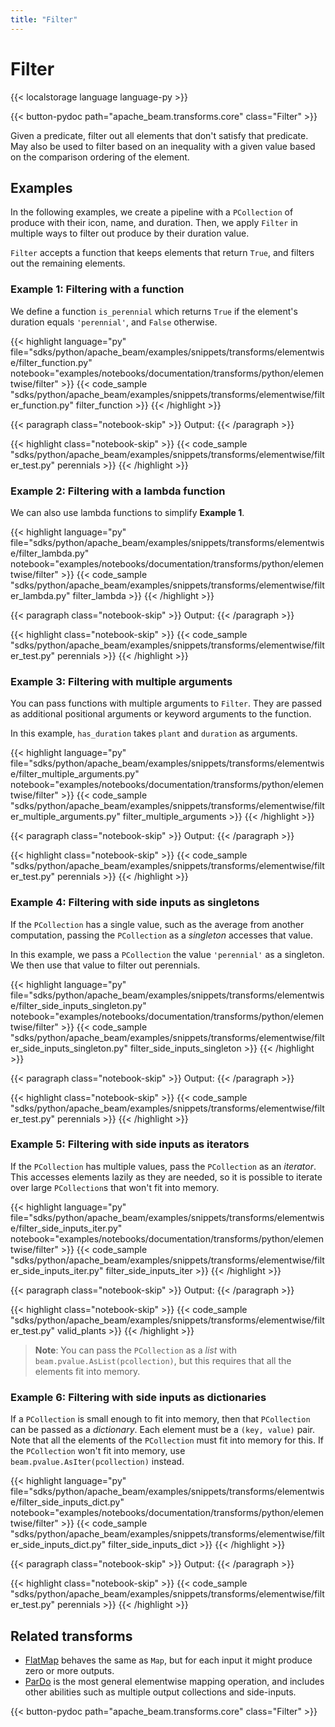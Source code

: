 ```yaml
---
title: "Filter"
---
```

<!--
Licensed under the Apache License, Version 2.0 (the "License");
you may not use this file except in compliance with the License.
You may obtain a copy of the License at

http://www.apache.org/licenses/LICENSE-2.0

Unless required by applicable law or agreed to in writing, software
distributed under the License is distributed on an "AS IS" BASIS,
WITHOUT WARRANTIES OR CONDITIONS OF ANY KIND, either express or implied.
See the License for the specific language governing permissions and
limitations under the License.
-->

# Filter

{{< localstorage language language-py >}}

{{< button-pydoc path="apache_beam.transforms.core" class="Filter" >}}

Given a predicate, filter out all elements that don't satisfy that predicate.
May also be used to filter based on an inequality with a given value based
on the comparison ordering of the element.

## Examples

In the following examples, we create a pipeline with a `PCollection` of produce with their icon, name, and duration.
Then, we apply `Filter` in multiple ways to filter out produce by their duration value.

`Filter` accepts a function that keeps elements that return `True`, and filters out the remaining elements.

### Example 1: Filtering with a function

We define a function `is_perennial` which returns `True` if the element's duration equals `'perennial'`, and `False` otherwise.

{{< highlight language="py" file="sdks/python/apache_beam/examples/snippets/transforms/elementwise/filter_function.py" notebook="examples/notebooks/documentation/transforms/python/elementwise/filter" >}}
{{< code_sample "sdks/python/apache_beam/examples/snippets/transforms/elementwise/filter_function.py" filter_function >}}
{{< /highlight >}}

{{< paragraph class="notebook-skip" >}}
Output:
{{< /paragraph >}}

{{< highlight class="notebook-skip" >}}
{{< code_sample "sdks/python/apache_beam/examples/snippets/transforms/elementwise/filter_test.py" perennials >}}
{{< /highlight >}}

### Example 2: Filtering with a lambda function

We can also use lambda functions to simplify **Example 1**.

{{< highlight language="py" file="sdks/python/apache_beam/examples/snippets/transforms/elementwise/filter_lambda.py"
  notebook="examples/notebooks/documentation/transforms/python/elementwise/filter" >}}
{{< code_sample "sdks/python/apache_beam/examples/snippets/transforms/elementwise/filter_lambda.py" filter_lambda >}}
{{< /highlight >}}

{{< paragraph class="notebook-skip" >}}
Output:
{{< /paragraph >}}

{{< highlight class="notebook-skip" >}}
{{< code_sample "sdks/python/apache_beam/examples/snippets/transforms/elementwise/filter_test.py" perennials >}}
{{< /highlight >}}

### Example 3: Filtering with multiple arguments

You can pass functions with multiple arguments to `Filter`.
They are passed as additional positional arguments or keyword arguments to the function.

In this example, `has_duration` takes `plant` and `duration` as arguments.

{{< highlight language="py" file="sdks/python/apache_beam/examples/snippets/transforms/elementwise/filter_multiple_arguments.py"
  notebook="examples/notebooks/documentation/transforms/python/elementwise/filter" >}}
{{< code_sample "sdks/python/apache_beam/examples/snippets/transforms/elementwise/filter_multiple_arguments.py" filter_multiple_arguments >}}
{{< /highlight >}}

{{< paragraph class="notebook-skip" >}}
Output:
{{< /paragraph >}}

{{< highlight class="notebook-skip" >}}
{{< code_sample "sdks/python/apache_beam/examples/snippets/transforms/elementwise/filter_test.py" perennials >}}
{{< /highlight >}}

### Example 4: Filtering with side inputs as singletons

If the `PCollection` has a single value, such as the average from another computation,
passing the `PCollection` as a *singleton* accesses that value.

In this example, we pass a `PCollection` the value `'perennial'` as a singleton.
We then use that value to filter out perennials.

{{< highlight language="py" file="sdks/python/apache_beam/examples/snippets/transforms/elementwise/filter_side_inputs_singleton.py"
  notebook="examples/notebooks/documentation/transforms/python/elementwise/filter" >}}
{{< code_sample "sdks/python/apache_beam/examples/snippets/transforms/elementwise/filter_side_inputs_singleton.py" filter_side_inputs_singleton >}}
{{< /highlight >}}

{{< paragraph class="notebook-skip" >}}
Output:
{{< /paragraph >}}

{{< highlight class="notebook-skip" >}}
{{< code_sample "sdks/python/apache_beam/examples/snippets/transforms/elementwise/filter_test.py" perennials >}}
{{< /highlight >}}

### Example 5: Filtering with side inputs as iterators

If the `PCollection` has multiple values, pass the `PCollection` as an *iterator*.
This accesses elements lazily as they are needed,
so it is possible to iterate over large `PCollection`s that won't fit into memory.

{{< highlight language="py" file="sdks/python/apache_beam/examples/snippets/transforms/elementwise/filter_side_inputs_iter.py"
  notebook="examples/notebooks/documentation/transforms/python/elementwise/filter" >}}
{{< code_sample "sdks/python/apache_beam/examples/snippets/transforms/elementwise/filter_side_inputs_iter.py" filter_side_inputs_iter >}}
{{< /highlight >}}

{{< paragraph class="notebook-skip" >}}
Output:
{{< /paragraph >}}

{{< highlight class="notebook-skip" >}}
{{< code_sample "sdks/python/apache_beam/examples/snippets/transforms/elementwise/filter_test.py" valid_plants >}}
{{< /highlight >}}

> **Note**: You can pass the `PCollection` as a *list* with `beam.pvalue.AsList(pcollection)`,
> but this requires that all the elements fit into memory.

### Example 6: Filtering with side inputs as dictionaries

If a `PCollection` is small enough to fit into memory, then that `PCollection` can be passed as a *dictionary*.
Each element must be a `(key, value)` pair.
Note that all the elements of the `PCollection` must fit into memory for this.
If the `PCollection` won't fit into memory, use `beam.pvalue.AsIter(pcollection)` instead.

{{< highlight language="py" file="sdks/python/apache_beam/examples/snippets/transforms/elementwise/filter_side_inputs_dict.py"
  notebook="examples/notebooks/documentation/transforms/python/elementwise/filter" >}}
{{< code_sample "sdks/python/apache_beam/examples/snippets/transforms/elementwise/filter_side_inputs_dict.py" filter_side_inputs_dict >}}
{{< /highlight >}}

{{< paragraph class="notebook-skip" >}}
Output:
{{< /paragraph >}}

{{< highlight class="notebook-skip" >}}
{{< code_sample "sdks/python/apache_beam/examples/snippets/transforms/elementwise/filter_test.py" perennials >}}
{{< /highlight >}}

## Related transforms

* [FlatMap](/documentation/transforms/python/elementwise/flatmap) behaves the same as `Map`, but for
  each input it might produce zero or more outputs.
* [ParDo](/documentation/transforms/python/elementwise/pardo) is the most general elementwise mapping
  operation, and includes other abilities such as multiple output collections and side-inputs.

{{< button-pydoc path="apache_beam.transforms.core" class="Filter" >}}
